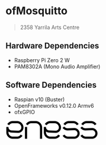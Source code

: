 # ofMosquitto

> 2358 Yarrila Arts Centre

## Hardware Dependencies

  - Raspberry Pi Zero 2 W
  - PAM8302A (Mono Audio Amplifier)

## Software Dependencies

  - Raspian v10 (Buster)
  - OpenFrameworks v0.12.0 Armv6
  - ofxGPIO

![preview](img/eness_logo.png)
